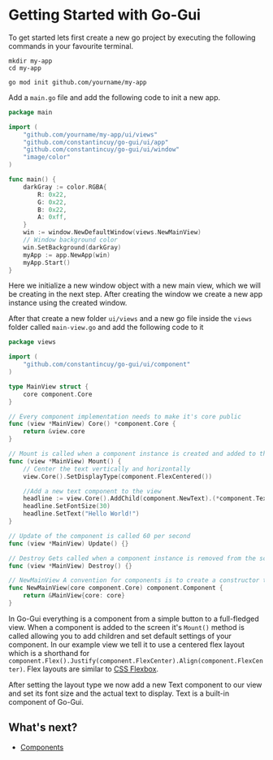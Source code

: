 # Getting Started with Go-Gui
To get started lets first create a new go project by executing the following commands in your favourite terminal.
```
mkdir my-app
cd my-app

go mod init github.com/yourname/my-app
```

Add a `main.go` file and add the following code to init a new app.
```go
package main

import (
	"github.com/yourname/my-app/ui/views"
	"github.com/constantincuy/go-gui/ui/app"
	"github.com/constantincuy/go-gui/ui/window"
	"image/color"
)

func main() {
	darkGray := color.RGBA{
		R: 0x22,
		G: 0x22,
		B: 0x22,
		A: 0xff,
	}
	win := window.NewDefaultWindow(views.NewMainView)
	// Window background color
	win.SetBackground(darkGray)
	myApp := app.NewApp(win)
	myApp.Start()
}

```
Here we initialize a new window object with a new main view, which we will be creating in the next step. After creating the
window we create a new app instance using the created window.

After that create a new folder `ui/views` and a new go file inside the `views` folder called `main-view.go` and add the following code to it

```go
package views

import (
	"github.com/constantincuy/go-gui/ui/component"
)

type MainView struct {
	core component.Core
}

// Every component implementation needs to make it's core public
func (view *MainView) Core() *component.Core {
	return &view.core
}

// Mount is called when a component instance is created and added to the screen
func (view *MainView) Mount() {
	// Center the text vertically and horizontally
	view.Core().SetDisplayType(component.FlexCentered())

	//Add a new text component to the view
	headline := view.Core().AddChild(component.NewText).(*component.Text)
	headline.SetFontSize(30)
	headline.SetText("Hello World!")
}

// Update of the component is called 60 per second
func (view *MainView) Update() {}

// Destroy Gets called when a component instance is removed from the screen allowing for resource clean up
func (view *MainView) Destroy() {}

// NewMainView A convention for components is to create a constructor that accepts a core the core is automatically created and injected by AddChild
func NewMainView(core component.Core) component.Component {
	return &MainView{core: core}
}
```
In Go-Gui everything is a component from a simple button to a full-fledged view. When a component is added to the screen
it's `Mount()` method is called allowing you to add children and set default settings of your component. In our example view we 
tell it to use a centered flex layout which is a shorthand for `component.Flex().Justify(component.FlexCenter).Align(component.FlexCenter)`.
Flex layouts are similar to [CSS Flexbox](https://www.w3schools.com/css/css3_flexbox.asp).

After setting the layout type we now add a new Text component to our view and set its font size and the actual text to display.
Text is a built-in component of Go-Gui.

## What's next?
- [Components](components.md)